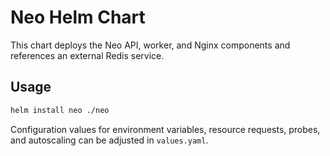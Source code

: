 # Neo Helm Chart

This chart deploys the Neo API, worker, and Nginx components and references an external Redis service.

## Usage

```bash
helm install neo ./neo
```

Configuration values for environment variables, resource requests, probes, and autoscaling can be adjusted in `values.yaml`.

